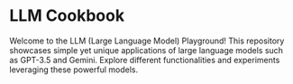 # LLM Cookbook
Welcome to the LLM (Large Language Model) Playground! This repository showcases simple yet unique applications of large language models such as GPT-3.5 and Gemini. Explore different functionalities and experiments leveraging these powerful models.
